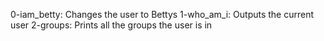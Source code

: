 0-iam_betty: Changes the user to Bettys
1-who_am_i: Outputs the current user
2-groups: Prints  all the groups the user is in
